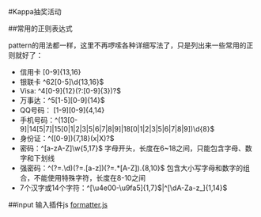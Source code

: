 #Kappa抽奖活动

##常用的正则表达式

pattern的用法都一样，这里不再啰嗦各种详细写法了，只是列出来一些常用的正则就好了：

- 信用卡 [0-9]{13,16}
- 银联卡 ^62[0-5]\d{13,16}$
- Visa: ^4[0-9]{12}(?:[0-9]{3})?$
- 万事达：^5[1-5][0-9]{14}$
- QQ号码： [1-9][0-9]{4,14}
- 手机号码：^(13[0-9]|14[5|7]|15[0|1|2|3|5|6|7|8|9]|18[0|1|2|3|5|6|7|8|9])\d{8}$
- 身份证：^([0-9]){7,18}(x|X)?$
- 密码：^[a-zA-Z]\w{5,17}$ 字母开头，长度在6~18之间，只能包含字母、数字和下划线
- 强密码：^(?=.\d)(?=.[a-z])(?=.*[A-Z]).{8,10}$ 包含大小写字母和数字的组合，不能使用特殊字符，长度在8-10之间
- 7个汉字或14个字符：^[\u4e00-\u9fa5]{1,7}$|^[\dA-Za-z_]{1,14}$

##input 输入插件js
[formatter.js](http://firstopinion.github.io/formatter.js/index.html)

